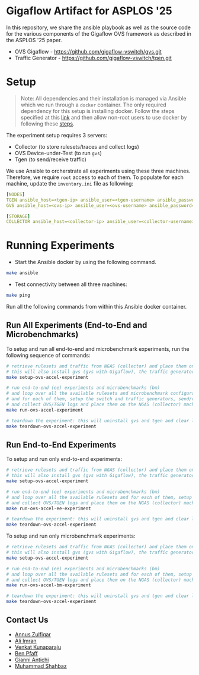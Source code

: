 # Gigaflow Artifact for ASPLOS '25

In this repository, we share the ansible playbook as well as the source code for the various components of the Gigaflow OVS framework as described in the ASPLOS '25 paper.

- OVS Gigaflow - https://github.com/gigaflow-vswitch/gvs.git
- Traffic Generator - https://github.com/gigaflow-vswitch/tgen.git

# Setup

> Note: All dependencies and their installation is managed via Ansible which we run through a `docker` container. The only required dependency for this setup is installing docker. Follow the steps specified at this [link](https://docs.docker.com/engine/install/ubuntu/#install-using-the-repository) and then allow non-root users to use docker by following these [steps](https://docs.docker.com/engine/install/linux-postinstall/).

The experiment setup requires 3 servers: 
- Collector (to store rulesets/traces and collect logs)
- OVS Device-under-Test (to run `gvs`)
- Tgen (to send/receive traffic)

We use Ansible to orcherstrate all experiments using these three machines. Therefore, we require `root` access to each of them. To populate for each machine, update the `inventory.ini` file as following:

```yml
[NODES]
TGEN ansible_host=<tgen-ip> ansible_user=<tgen-username> ansible_password=<tgen-password> ansible_sudo_pass=<tgen-root-password>
GVS ansible_host=<ovs-ip> ansible_user=<ovs-username> ansible_password=<ovs-password> ansible_sudo_pass=<ovs-root-password>

[STORAGE]
COLLECTOR ansible_host=<collector-ip> ansible_user=<collector-username> ansible_password=<collector-password> ansible_sudo_pass=<collector-root-password> ansible_ssh_user=<collector-username> ansible_ssh_pass=<collector-root-password>
```

# Running Experiments

- Start the Ansible docker by using the following command.
```sh
make ansible
```

- Test connectivity between all three machines:
```sh
make ping
```

Run all the following commands from within this Ansible docker container.

## Run All Experiments (End-to-End and Microbenchmarks)

To setup and run all end-to-end and microbenchmark experiments, run the following sequence of commands:

```sh
# retrieve rulesets and traffic from NGAS (collector) and place them on OVS and TGEN
# this will also install gvs (gvs with Gigaflow), the traffic generator, and all their dependencies
make setup-ovs-accel-experiment

# run end-to-end (ee) experiments and microbenchmarks (bm)
# and loop over all the available rulesets and microbenchmark configurations
# and for each of them, setup the switch and traffic generators, send/receive the traffic
# and collect OVS/TGEN logs and place them on the NGAS (collector) machine
make run-ovs-accel-experiment

# teardown the experiment: this will uninstall gvs and tgen and clear logs from local machines; logs will remain saved on the NGAS (collector) machine
make teardown-ovs-accel-experiment
```

## Run End-to-End Experiments

To setup and run only end-to-end experiments:

```sh
# retrieve rulesets and traffic from NGAS (collector) and place them on OVS and TGEN
# this will also install gvs (gvs with Gigaflow), the traffic generator, and all their dependencies
make setup-ovs-accel-experiment

# run end-to-end (ee) experiments and microbenchmarks (bm)
# and loop over all the available rulesets and for each of them, setup the switch and traffic generators, send/receive the traffic
# and collect OVS/TGEN logs and place them on the NGAS (collector) machine
make run-ovs-accel-ee-experiment

# teardown the experiment: this will uninstall gvs and tgen and clear logs from local machines; logs will remain saved on the NGAS (collector) machine
make teardown-ovs-accel-experiment
```

To setup and run only microbenchmark experiments:

```sh
# retrieve rulesets and traffic from NGAS (collector) and place them on OVS and TGEN
# this will also install gvs (gvs with Gigaflow), the traffic generator, and all their dependencies
make setup-ovs-accel-experiment

# run end-to-end (ee) experiments and microbenchmarks (bm)
# and loop over all the available rulesets and for each of them, setup the switch and traffic generators, send/receive the traffic
# and collect OVS/TGEN logs and place them on the NGAS (collector) machine
make run-ovs-accel-bm-experiment

# teardown the experiment: this will uninstall gvs and tgen and clear logs from local machines; logs will remain saved on the NGAS (collector) machine
make teardown-ovs-accel-experiment
```

## Contact Us 
- [Annus Zulfiqar](https://annuszulfiqar2021.github.io/)
- [Ali Imran](https://www.linkedin.com/in/ali-imran-936a30202/)
- [Venkat Kunaparaju](https://www.linkedin.com/in/venkat-kunaparaju-3b8832232/)
- [Ben Pfaff](https://www.linkedin.com/in/ben-pfaff-414a262bb/)
- [Gianni Antichi](https://www.linkedin.com/in/gianniantichi/)
- [Muhammad Shahbaz](https://mshahbaz.gitlab.io/)

